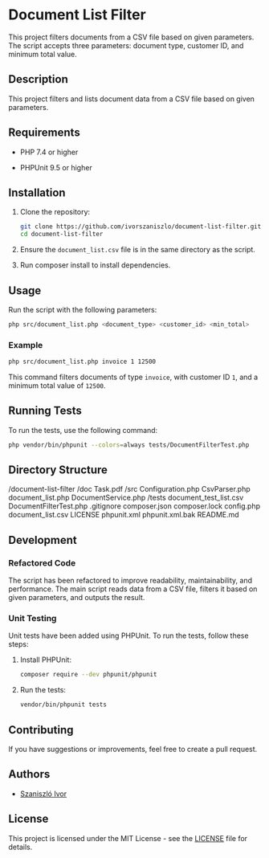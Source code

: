 
# Document List Filter

This project filters documents from a CSV file based on given parameters. The script accepts three parameters: document type, customer ID, and minimum total value.

## Description

This project filters and lists document data from a CSV file based on given parameters.

## Requirements

- PHP 7.4 or higher

- PHPUnit 9.5 or higher

## Installation

1. Clone the repository:

   ```sh
   git clone https://github.com/ivorszaniszlo/document-list-filter.git
   cd document-list-filter
   ```

2. Ensure the `document_list.csv` file is in the same directory as the script.

3. Run composer install to install dependencies.

## Usage

Run the script with the following parameters:

```sh
php src/document_list.php <document_type> <customer_id> <min_total>
```

### Example

```sh
php src/document_list.php invoice 1 12500
```

This command filters documents of type `invoice`, with customer ID `1`, and a minimum total value of `12500`.

## Running Tests

To run the tests, use the following command:

```sh
php vendor/bin/phpunit --colors=always tests/DocumentFilterTest.php
```

## Directory Structure

/document-list-filter
    /doc
        Task.pdf
    /src
        Configuration.php
        CsvParser.php
        document_list.php
        DocumentService.php
    /tests
        document_test_list.csv
        DocumentFilterTest.php
    .gitignore
    composer.json
    composer.lock
    config.php
    document_list.csv
    LICENSE
    phpunit.xml
    phpunit.xml.bak
    README.md


## Development

### Refactored Code

The script has been refactored to improve readability, maintainability, and performance. The main script reads data from a CSV file, filters it based on given parameters, and outputs the result.

### Unit Testing

Unit tests have been added using PHPUnit. To run the tests, follow these steps:

1. Install PHPUnit:

   ```sh
   composer require --dev phpunit/phpunit
   ```

2. Run the tests:

   ```sh
   vendor/bin/phpunit tests
   ```

## Contributing

If you have suggestions or improvements, feel free to create a pull request.

## Authors

- [Szaniszló Ivor](https://github.com/ivorszaniszlo)

## License

This project is licensed under the MIT License - see the [LICENSE](LICENSE) file for details.


